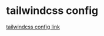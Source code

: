 # tailwindcss config

[tailwindcss config link](https://unpkg.com/browse/tailwindcss@3.0.0-alpha.2/stubs/defaultConfig.stub.js)
